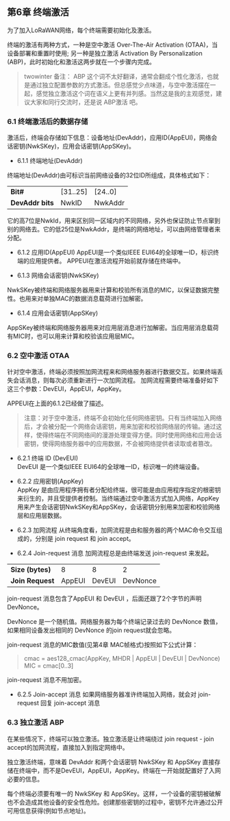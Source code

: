 

## **第6章 终端激活**

为了加入LoRaWAN网络，每个终端需要初始化及激活。

终端的激活有两种方式，一种是空中激活 Over-The-Air Activation (OTAA)，当设备部署和重置时使用; 另一种是独立激活 Activation By Personalization (ABP)，此时初始化和激活这两步就在一个步骤内完成。

> twowinter 备注： ABP 这个词不太好翻译，通常会翻成个性化激活，也就是通过独立配置参数的方式激活。但总感觉少点味道，与空中激活摆在一起，感觉独立激活这个词在语义上更有并列感。当然这是我的主观感觉，建议大家和同行交流时，还是说 ABP激活 吧。

### <a name="6.1">6.1 终端激活后的数据存储</a>

激活后，终端会存储如下信息：设备地址(DevAddr)，应用ID(AppEUI)，网络会话密钥(NwkSKey)，应用会话密钥(AppSKey)。

- 6.1.1 终端地址(DevAddr)

终端地址(DevAddr)由可标识当前网络设备的32位ID所组成，具体格式如下：

<table>
   <tr>
      <td><b>Bit#</b></td>
      <td>[31..25]</td>
      <td>[24..0]</td>
   </tr>
   <tr>
      <td><b>DevAddr bits</b></td>
      <td>NwkID</td>
      <td>NwkAddr</td>
   </tr>
</table>

它的高7位是NwkId，用来区别同一区域内的不同网络，另外也保证防止节点窜到别的网络去。它的低25位是NwkAddr，是终端的网络地址，可以由网络管理者来分配。

- 6.1.2 应用ID(AppEUI)
AppEUI是一个类似IEEE EUI64的全球唯一ID，标识终端的应用提供者。
APPEUI在激活流程开始前就存储在终端中。

- 6.1.3 网络会话密钥(NwkSKey)

NwkSKey被终端和网络服务器用来计算和校验所有消息的MIC，以保证数据完整性。也用来对单独MAC的数据消息载荷进行加解密。

- 6.1.4 应用会话密钥(AppSKey)

AppSKey被终端和网络服务器用来对应用层消息进行加解密。当应用层消息载荷有MIC时，也可以用来计算和校验该应用层MIC。

### <a name="6.2">6.2 空中激活 OTAA</a>

针对空中激活，终端必须按照加网流程来和网络服务器进行数据交互。如果终端丢失会话消息，则每次必须重新进行一次加网流程。
加网流程需要终端准备好如下这三个参数：DevEUI，AppEUI，AppKey。

APPEUI在上面的6.1.2已经做了描述。

> 注意：对于空中激活，终端不会初始化任何网络密钥。只有当终端加入网络后，才会被分配一个网络会话密钥，用来加密和校验网络层的传输。通过这样，使得终端在不同网络间的漫游处理变得方便。同时使用网络和应用会话密钥，使得网络服务器中的应用数据，不会被网络提供者读取或者篡改。

- <a name="6.2.1">6.2.1 终端 ID (DevEUI)</a>  
DevEUI 是一个类似IEEE EUI64的全球唯一ID，标识唯一的终端设备。

- <a name="6.2.2">6.2.2 应用密钥(AppKey)</a>  
AppKey 是由应用程序拥有者分配给终端，很可能是由应用程序指定的根密钥来衍生的，并且受提供者控制。当终端通过空中激活方式加入网络，AppKey用来产生会话密钥NwkSKey和AppSKey，会话密钥分别用来加密和校验网络层和应用层数据。

- <a name="6.2.3">6.2.3 加网流程</a>
从终端角度看，加网流程是由和服务器的两个MAC命令交互组成的，分别是 join request 和 join accept。

- <a name="6.2.4">6.2.4 Join-request 消息</a>
加网流程总是由终端发送 join-request 来发起。

<table>
   <tr>
      <td><b>Size (bytes)</b></td>
      <td>8</td>
      <td>8</td>
	  <td>2</td>
   </tr>
   <tr>
      <td><b>Join Request</b></td>
      <td>AppEUI</td>
      <td>DevEUI</td>
	  <td>DevNonce</td>
   </tr>
</table>

join-request 消息包含了AppEUI 和 DevEUI ，后面还跟了2个字节的声明 DevNonce。

DevNonce 是一个随机值。网络服务器为每个终端记录过去的 DevNonce 数值，如果相同设备发出相同的 DevNonce 的join request就会忽略。

join-request 消息的MIC数值(见第4章 MAC帧格式)按照如下公式计算：

> cmac = aes128_cmac(AppKey, MHDR | AppEUI | DevEUI | DevNonce)
> MIC = cmac[0..3]

join-request 消息不用加密。


- <a name="6.2.5">6.2.5 Join-accept 消息</a>
如果网络服务器准许终端加入网络，就会对 join-request 回复 join-accept 消息


### <a name="6.3">6.3 独立激活 ABP</a>
在某些情况下，终端可以独立激活。独立激活是让终端绕过 join request - join accept的加网流程，直接加入到指定网络中。

独立激活终端，意味着 DevAddr 和两个会话密钥 NwkSKey 和 AppSKey 直接存储在终端中，而不是DevEUI，AppEUI，AppKey。终端在一开始就配置好了入网必要的信息。

每个终端必须要有唯一的 NwkSKey 和 AppSKey。这样，一个设备的密钥被破解也不会造成其他设备的安全性危险。创建那些密钥的过程中，密钥不允许通过公开可用信息获得(例如节点地址)。

